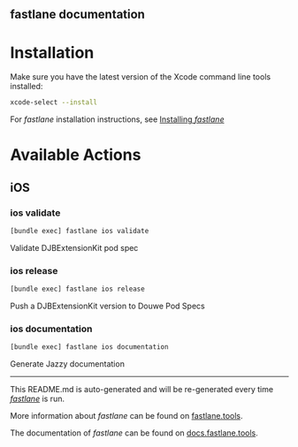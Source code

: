fastlane documentation
----

# Installation

Make sure you have the latest version of the Xcode command line tools installed:

```sh
xcode-select --install
```

For _fastlane_ installation instructions, see [Installing _fastlane_](https://docs.fastlane.tools/#installing-fastlane)

# Available Actions

## iOS

### ios validate

```sh
[bundle exec] fastlane ios validate
```

Validate DJBExtensionKit pod spec

### ios release

```sh
[bundle exec] fastlane ios release
```

Push a DJBExtensionKit version to Douwe Pod Specs

### ios documentation

```sh
[bundle exec] fastlane ios documentation
```

Generate Jazzy documentation

----

This README.md is auto-generated and will be re-generated every time [_fastlane_](https://fastlane.tools) is run.

More information about _fastlane_ can be found on [fastlane.tools](https://fastlane.tools).

The documentation of _fastlane_ can be found on [docs.fastlane.tools](https://docs.fastlane.tools).
